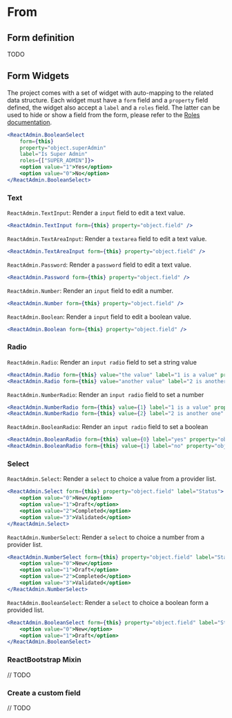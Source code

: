 From
====

Form definition
---------------

TODO

Form Widgets
------------

The project comes with a set of widget with auto-mapping to the related data structure. Each widget must have a ``form`` field and a ``property`` field defined, the widget also accept a ``label`` and a ``roles`` field. The latter can be used to hide or show a field from the form, please refer to the [Roles documentation](Roles.md). 

```jsx
<ReactAdmin.BooleanSelect 
    form={this} 
    property="object.superAdmin" 
    label="Is Super Admin" 
    roles={["SUPER_ADMIN"]}>
    <option value="1">Yes</option>
    <option value="0">No</option>
</ReactAdmin.BooleanSelect>
```

### Text

``ReactAdmin.TextInput``: Render a ``input`` field to edit a text value.

```jsx
<ReactAdmin.TextInput form={this} property="object.field" />
```

``ReactAdmin.TextAreaInput``: Render a ``textarea`` field to edit a text value.

```jsx
<ReactAdmin.TextAreaInput form={this} property="object.field" />
```

``ReactAdmin.Password``: Render a ``password`` field to edit a text value.

```jsx
<ReactAdmin.Password form={this} property="object.field" />
```

``ReactAdmin.Number``: Render an ``input`` field to edit a number.

```jsx
<ReactAdmin.Number form={this} property="object.field" />
```

``ReactAdmin.Boolean``: Render a ``input`` field to edit a boolean value.

```jsx
<ReactAdmin.Boolean form={this} property="object.field" />
```

### Radio

   
``ReactAdmin.Radio``: Render an ``input radio`` field to set a string value 

```jsx
<ReactAdmin.Radio form={this} value="the value" label="1 is a value" property="object.field" />
<ReactAdmin.Radio form={this} value="another value" label="2 is another one" property="object.field" />
```

``ReactAdmin.NumberRadio``: Render an ``input radio`` field to set a number 

```jsx
<ReactAdmin.NumberRadio form={this} value={1} label="1 is a value" property="object.field" />
<ReactAdmin.NumberRadio form={this} value={2} label="2 is another one" property="object.field" />
```

``ReactAdmin.BooleanRadio``: Render an ``input radio`` field to set a boolean 

```jsx
<ReactAdmin.BooleanRadio form={this} value={0} label="yes" property="object.field" />
<ReactAdmin.BooleanRadio form={this} value={1} label="no" property="object.field" />
```

### Select

``ReactAdmin.Select``: Render a ``select`` to choice a value from a provider list.

```jsx
<ReactAdmin.Select form={this} property="object.field" label="Status">
    <option value="0">New</option>
    <option value="1">Draft</option>
    <option value="2">Completed</option>
    <option value="3">Validated</option>
</ReactAdmin.Select>
```

``ReactAdmin.NumberSelect``: Render a ``select`` to choice a number from a provider list.

```jsx
<ReactAdmin.NumberSelect form={this} property="object.field" label="Status">
    <option value="0">New</option>
    <option value="1">Draft</option>
    <option value="2">Completed</option>
    <option value="3">Validated</option>
</ReactAdmin.NumberSelect>
```


``ReactAdmin.BooleanSelect``: Render a ``select`` to choice a boolean form a provided list.

```jsx
<ReactAdmin.BooleanSelect form={this} property="object.field" label="Status">
    <option value="0">New</option>
    <option value="1">Draft</option>
</ReactAdmin.BooleanSelect>
```

### ReactBootstrap Mixin
// TODO

### Create a custom field
// TODO